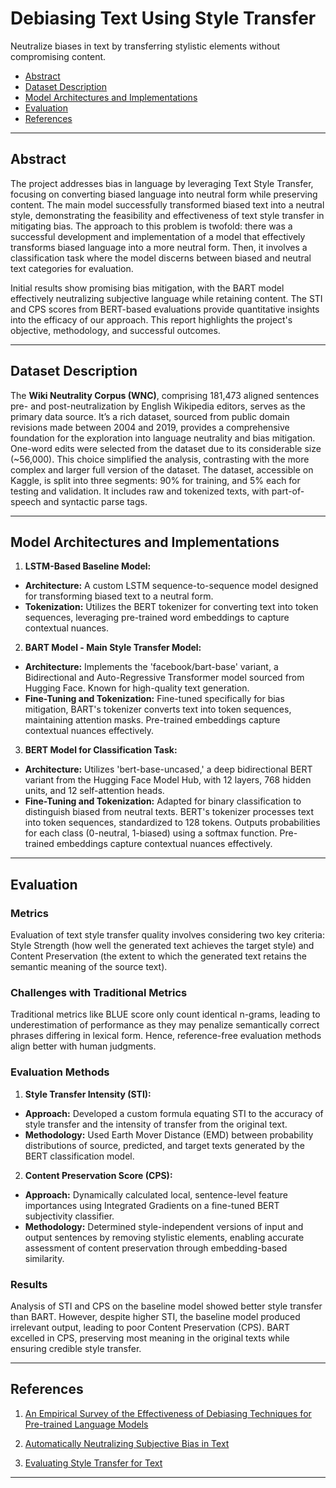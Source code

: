 # Debiasing Text Using Style Transfer
Neutralize biases in text by transferring stylistic elements without compromising content.

- [Abstract](#abstract)
- [Dataset Description](#dataset-description)
- [Model Architectures and Implementations](#model-architectures-and-implementations)
- [Evaluation](#evaluation)
- [References](#references)

***

## Abstract

The project addresses bias in language by leveraging Text Style Transfer, focusing on converting biased language into neutral form while preserving content. The main model successfully transformed biased text into a neutral style, demonstrating the feasibility and effectiveness of text style transfer in mitigating bias. The approach to this problem is twofold: there was a successful development and implementation of a model that effectively transforms biased language into a more neutral form. Then, it involves a classification task where the model discerns between biased and neutral text categories for evaluation.

Initial results show promising bias mitigation, with the BART model effectively neutralizing subjective language while retaining content. The STI and CPS scores from BERT-based evaluations provide quantitative insights into the efficacy of our approach. This report highlights the project's objective, methodology, and successful outcomes.

***

## Dataset Description

The **Wiki Neutrality Corpus (WNC)**, comprising 181,473 aligned sentences pre- and post-neutralization by English Wikipedia editors, serves as the primary data source. It’s a rich dataset, sourced from public domain revisions made between 2004 and 2019, provides a comprehensive foundation for the exploration into language neutrality and bias mitigation. One-word edits were selected from the dataset due to its considerable size (~56,000). This choice simplified the analysis, contrasting with the more complex and larger full version of the dataset. The dataset, accessible on Kaggle, is split into three segments: 90% for training, and 5% each for testing and validation. It includes raw and tokenized texts, with part-of-speech and syntactic parse tags.

***

## Model Architectures and Implementations

  1. **LSTM-Based Baseline Model:**

  - **Architecture:** A custom LSTM sequence-to-sequence model designed for transforming biased text to a neutral form.
  - **Tokenization:** Utilizes the BERT tokenizer for converting text into token sequences, leveraging pre-trained word embeddings to capture contextual nuances.

  2. **BART Model - Main Style Transfer Model:**

  - **Architecture:** Implements the 'facebook/bart-base' variant, a Bidirectional and Auto-Regressive Transformer model sourced from Hugging Face. Known for high-quality text generation.
  - **Fine-Tuning and Tokenization:** Fine-tuned specifically for bias mitigation, BART's tokenizer converts text into token sequences, maintaining attention masks. Pre-trained embeddings capture contextual nuances effectively.

  3. **BERT Model for Classification Task:**

  - **Architecture:** Utilizes 'bert-base-uncased,' a deep bidirectional BERT variant from the Hugging Face Model Hub, with 12 layers, 768 hidden units, and 12 self-attention heads.
  - **Fine-Tuning and Tokenization:** Adapted for binary classification to distinguish biased from neutral texts. BERT's tokenizer processes text into token sequences, standardized to 128 tokens. Outputs probabilities for each class (0-neutral, 1-biased) using a softmax function. Pre-trained embeddings capture contextual nuances effectively.

***

## Evaluation

### Metrics
Evaluation of text style transfer quality involves considering two key criteria: Style Strength (how well the generated text achieves the target style) and Content Preservation (the extent to which the generated text retains the semantic meaning of the source text).

### Challenges with Traditional Metrics
Traditional metrics like BLUE score only count identical n-grams, leading to underestimation of performance as they may penalize semantically correct phrases differing in lexical form. Hence, reference-free evaluation methods align better with human judgments.

### Evaluation Methods

  1. **Style Transfer Intensity (STI):**

  - **Approach:** Developed a custom formula equating STI to the accuracy of style transfer and the intensity of transfer from the original text.
  - **Methodology:** Used Earth Mover Distance (EMD) between probability distributions of source, predicted, and target texts generated by the BERT classification model.

  2. **Content Preservation Score (CPS):**
  
  - **Approach:** Dynamically calculated local, sentence-level feature importances using Integrated Gradients on a fine-tuned BERT subjectivity classifier.
  - **Methodology:** Determined style-independent versions of input and output sentences by removing stylistic elements, enabling accurate assessment of content preservation through embedding-based similarity.

### Results
Analysis of STI and CPS on the baseline model showed better style transfer than BART. However, despite higher STI, the baseline model produced irrelevant output, leading to poor Content Preservation (CPS). BART excelled in CPS, preserving most meaning in the original texts while ensuring credible style transfer.

***

## References

1. [An Empirical Survey of the Effectiveness of Debiasing Techniques for
Pre-trained Language Models](https://arxiv.org/pdf/2110.08527.pdf)

2. [Automatically Neutralizing Subjective Bias in Text](https://arxiv.org/pdf/1911.09709.pdf)

3. [Evaluating Style Transfer for Text](https://arxiv.org/pdf/1904.02295.pdf)

***

